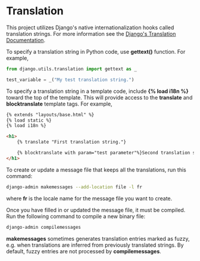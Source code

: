 # Translation

This project utilizes Django's native internationalization hooks called translation strings. For more information see the [Django's Translation Documentation](https://docs.djangoproject.com/en/4.0/topics/i18n/translation/).

To specify a translation string in Python code, use **gettext()** function. For example,

```python
from django.utils.translation import gettext as _

test_variable = _("My test translation string.")
```

To specify a translation string in a template code, include **{% load i18n %}** toward the top of the template. This will provide access to the **translate** and **blocktranslate** template tags. For example,

```html
{% extends "layouts/base.html" %}
{% load static %}
{% load i18n %}

<h1>
    {% translate "First translation string."}

    {% blocktranslate with param="test parameter"%}Second translation string with {{ param }}.{% endblocktranslate %}
</h1>
```

To create or update a message file that keeps all the translations, run this command:

```sh
django-admin makemessages --add-location file -l fr
```

where **fr** is the locale name for the message file you want to create.

Once you have filled in or updated the message file, it must be compiled. Run the following command to compile a new binary file:

```sh
django-admin compilemessages
```

**makemessages** sometimes generates translation entries marked as fuzzy, e.g. when translations are inferred from previously translated strings. By default, fuzzy entries are not processed by **compilemessages**.
